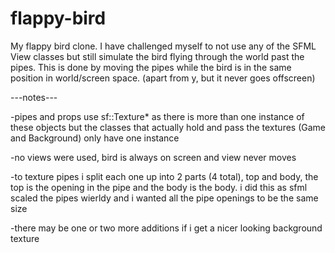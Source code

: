 # flappy-bird
My flappy bird clone.
I have challenged myself to not use any of the SFML View classes but still simulate the bird flying through the world past the pipes.
This is done by moving the pipes while the bird is in the same position in world/screen space. (apart from y, but it never goes offscreen)

---notes---

-pipes and props use sf::Texture* as there is more than one instance of these objects but
the classes that actually hold and pass the textures (Game and Background) only have one instance

-no views were used, bird is always on screen and view never moves

-to texture pipes i split each one up into 2 parts (4 total), top and body, the top is the opening in the pipe and the body is the body.
i did this as sfml scaled the pipes wierldy and i wanted all the pipe openings to be the same size

-there may be one or two more additions if i get a nicer looking background texture


